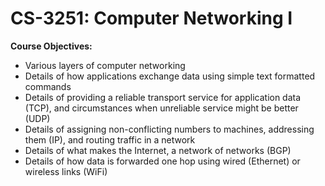# CS-3251: Computer Networking I

**Course Objectives:**
* Various layers of computer networking
* Details of how applications exchange data using simple text formatted commands
* Details of providing a reliable transport service for application data (TCP), and circumstances when unreliable service might be better (UDP)
* Details of assigning non-conflicting numbers to machines, addressing them (IP), and routing traffic in a network
* Details of what makes the Internet, a network of networks (BGP)
* Details of how data is forwarded one hop using wired (Ethernet) or wireless links (WiFi)
